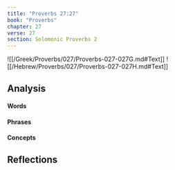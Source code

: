 ```yaml
---
title: "Proverbs 27:27"
book: "Proverbs"
chapter: 27
verse: 27
section: Solomonic Proverbs 2
---
```

![[/Greek/Proverbs/027/Proverbs-027-027G.md#Text]]
![[/Hebrew/Proverbs/027/Proverbs-027-027H.md#Text]]

## Analysis

#### Words

#### Phrases

#### Concepts

## Reflections
